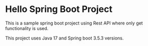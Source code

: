 # Hello Spring Boot Project

This is a sample spring boot project using Rest API where only get functionality is used.

This project uses Java 17 and Spring boot 3.5.3 versions.

